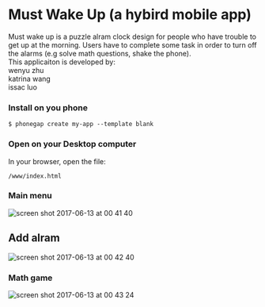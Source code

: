 # Must Wake Up (a hybird mobile app)
Must wake up is a puzzle alram clock design for people who have trouble to get up at the morning.
Users have to complete some task in order to turn off the alarms (e.g solve math questions, shake the phone). <br />
This applicaiton is developed by: <br />
wenyu zhu <br />
katrina wang <br />
issac luo <br />


### Install on you phone

    $ phonegap create my-app --template blank

### Open on your Desktop computer

In your browser, open the file:

    /www/index.html

### Main menu
![screen shot 2017-06-13 at 00 41 40](https://user-images.githubusercontent.com/13424602/27066302-1cdac836-4fd1-11e7-9331-a44b72740938.png)

## Add alram 
![screen shot 2017-06-13 at 00 42 40](https://user-images.githubusercontent.com/13424602/27066343-6635a9ba-4fd1-11e7-9ec4-626e6574897e.png)

### Math game
![screen shot 2017-06-13 at 00 43 24](https://user-images.githubusercontent.com/13424602/27066365-852f0c3a-4fd1-11e7-818a-161b283449e6.png)




